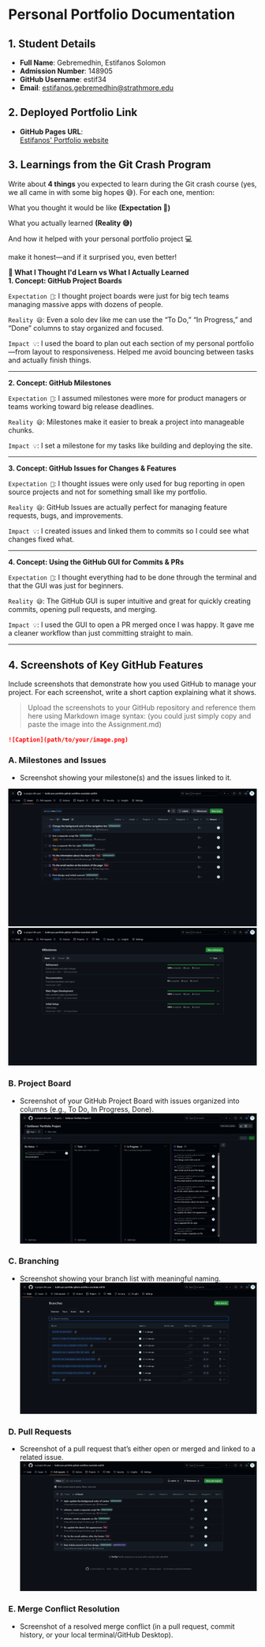 # Personal Portfolio Documentation

## 1. Student Details

- **Full Name**: Gebremedhin, Estifanos Solomon
- **Admission Number**: 148905
- **GitHub Username**: estif34
- **Email**: estifanos.gebremedhin@strathmore.edu

## 2. Deployed Portfolio Link

- **GitHub Pages URL**:  
  [Estifanos' Portfolio website](https://is-project-4th-year.github.io/build-your-portfolio-github-workflow-essentials-estif34/)

## 3. Learnings from the Git Crash Program

Write about **4 things** you expected to learn during the Git crash course (yes, we all came in with some big hopes 😅).
For each one, mention:

What you thought it would be like **(Expectation 👀)**

What you actually learned **(Reality 😅)**

And how it helped with your personal portfolio project 💻

make it honest—and if it surprised you, even better!

**🧠 What I Thought I'd Learn vs What I Actually Learned**  
**1. Concept: GitHub Project Boards**

`Expectation 👀`: I thought project boards were just for big tech teams managing massive apps with dozens of people.

`Reality 😅`: Even a solo dev like me can use the “To Do,” “In Progress,” and “Done” columns to stay organized and focused.

`Impact 💡`: I used the board to plan out each section of my personal portfolio—from layout to responsiveness. Helped me avoid bouncing between tasks and actually finish things.

---

**2. Concept: GitHub Milestones**

`Expectation 👀`: I assumed milestones were more for product managers or teams working toward big release deadlines.

`Reality 😅`: Milestones make it easier to break a project into manageable chunks.

`Impact 💡`: I set a milestone for my tasks like building and deploying the site. 

---

**3. Concept: GitHub Issues for Changes & Features**

`Expectation 👀`: I thought issues were only used for bug reporting in open source projects and not for something small like my portfolio.

`Reality 😅`: GitHub Issues are actually perfect for managing feature requests, bugs, and improvements.

`Impact 💡`: I created issues and linked them to commits so I could see what changes fixed what.

---

**4. Concept: Using the GitHub GUI for Commits & PRs**

`Expectation 👀`: I thought everything had to be done through the terminal and that the GUI was just for beginners.

`Reality 😅`: The GitHub GUI is super intuitive and great for quickly creating commits, opening pull requests, and merging.

`Impact 💡`: I used the GUI to open a PR merged once I was happy. It gave me a cleaner workflow than just committing straight to main.

---

## 4. Screenshots of Key GitHub Features

Include screenshots that demonstrate how you used GitHub to manage your project. For each screenshot, write a short caption explaining what it shows.

> Upload the screenshots to your GitHub repository and reference them here using Markdown image syntax:
> (you could just simply copy and paste the image into the Assignment.md)

```markdown
![Caption](path/to/your/image.png)
```

### A. Milestones and Issues

- Screenshot showing your milestone(s) and the issues linked to it.

![alt text](images/issues.png) ![alt text](images/milestones.png)
### B. Project Board

- Screenshot of your GitHub Project Board with issues organized into columns (e.g., To Do, In Progress, Done).
![alt text](images/project_board.png)
### C. Branching

- Screenshot showing your branch list with meaningful naming.
![alt text](images/branches.png)
### D. Pull Requests

- Screenshot of a pull request that’s either open or merged and linked to a related issue.
![alt text](images/pullRequests.png)
### E. Merge Conflict Resolution

- Screenshot of a resolved merge conflict (in a pull request, commit history, or your local terminal/GitHub Desktop).
